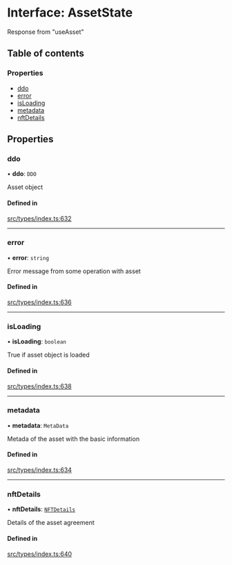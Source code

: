 # Interface: AssetState

Response from "useAsset"

## Table of contents

### Properties

- [ddo](AssetState.md#ddo)
- [error](AssetState.md#error)
- [isLoading](AssetState.md#isloading)
- [metadata](AssetState.md#metadata)
- [nftDetails](AssetState.md#nftdetails)

## Properties

### ddo

• **ddo**: `DDO`

Asset object

#### Defined in

[src/types/index.ts:632](https://github.com/nevermined-io/components-catalog/blob/ca4d0f1/lib/src/types/index.ts#L632)

___

### error

• **error**: `string`

Error message from some operation with asset

#### Defined in

[src/types/index.ts:636](https://github.com/nevermined-io/components-catalog/blob/ca4d0f1/lib/src/types/index.ts#L636)

___

### isLoading

• **isLoading**: `boolean`

True if asset object is loaded

#### Defined in

[src/types/index.ts:638](https://github.com/nevermined-io/components-catalog/blob/ca4d0f1/lib/src/types/index.ts#L638)

___

### metadata

• **metadata**: `MetaData`

Metada of the asset with the basic information

#### Defined in

[src/types/index.ts:634](https://github.com/nevermined-io/components-catalog/blob/ca4d0f1/lib/src/types/index.ts#L634)

___

### nftDetails

• **nftDetails**: [`NFTDetails`](NFTDetails.md)

Details of the asset agreement

#### Defined in

[src/types/index.ts:640](https://github.com/nevermined-io/components-catalog/blob/ca4d0f1/lib/src/types/index.ts#L640)
